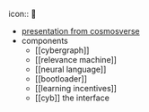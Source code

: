 icon:: 👙

- [presentation from cosmosverse](https://cyb.ai/oracle/ask/QmTsBLAHC1Lk7n76GX4P3EvbAfNjBmZxwjknWy41SJZBGg)
- components
	- [[cybergraph]]
	- [[relevance machine]]
	- [[neural language]]
	- [[bootloader]]
	- [[learning incentives]]
	- [[cyb]] the interface
